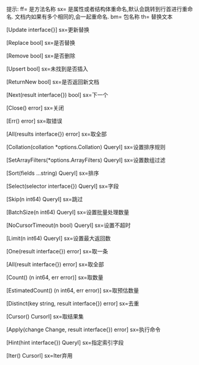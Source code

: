 提示:
ff= 是方法名称
sx= 是属性或者结构体重命名,默认会跳转到行首进行重命名.
    文档内如果有多个相同的,会一起重命名.
bm= 包名称
th= 替换文本

[Update    interface{}]
sx=更新替换

[Replace   bool]
sx=是否替换

[Remove    bool]
sx=是否删除

[Upsert    bool]
sx=未找到是否插入

[ReturnNew bool]
sx=是否返回新文档

[Next(result interface{}) bool]
sx=下一个

[Close() error]
sx=关闭

[Err() error]
sx=取错误

[All(results interface{}) error]
sx=取全部

[Collation(collation *options.Collation) QueryI]
sx=设置排序规则

[SetArrayFilters(*options.ArrayFilters) QueryI]
sx=设置数组过滤

[Sort(fields ...string) QueryI]
sx=排序

[Select(selector interface{}) QueryI]
sx=字段

[Skip(n int64) QueryI]
sx=跳过

[BatchSize(n int64) QueryI]
sx=设置批量处理数量

[NoCursorTimeout(n bool) QueryI]
sx=设置不超时

[Limit(n int64) QueryI]
sx=设置最大返回数

[One(result interface{}) error]
sx=取一条

[All(result interface{}) error]
sx=取全部

[Count() (n int64, err error)]
sx=取数量

[EstimatedCount() (n int64, err error)]
sx=取预估数量

[Distinct(key string, result interface{}) error]
sx=去重

[Cursor() CursorI]
sx=取结果集

[Apply(change Change, result interface{}) error]
sx=执行命令

[Hint(hint interface{}) QueryI]
sx=指定索引字段

[Iter() CursorI]
sx=Iter弃用
